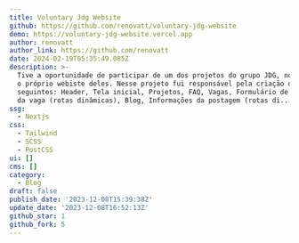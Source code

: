```yaml
---
title: Voluntary Jdg Website
github: https://github.com/renovatt/voluntary-jdg-website
demo: https://voluntary-jdg-website.vercel.app
author: renovatt
author_link: https://github.com/renovatt
date: 2024-02-19T05:35:49.085Z
description: >-
  Tive a oportunidade de participar de um dos projetos do grupo JDG, no qual foi
  o próprio webiste deles. Nesse projeto fui responsável pela criação dos
  seguintes: Header, Tela inicial, Projetos, FAQ, Vagas, Formulário de inscrição
  da vaga (rotas dinâmicas), Blog, Informações da postagem (rotas di...
ssg:
  - Nextjs
css:
  - Tailwind
  - SCSS
  - PostCSS
ui: []
cms: []
category:
  - Blog
draft: false
publish_date: '2023-12-08T15:39:38Z'
update_date: '2023-12-08T16:52:13Z'
github_star: 1
github_fork: 5
---
```


